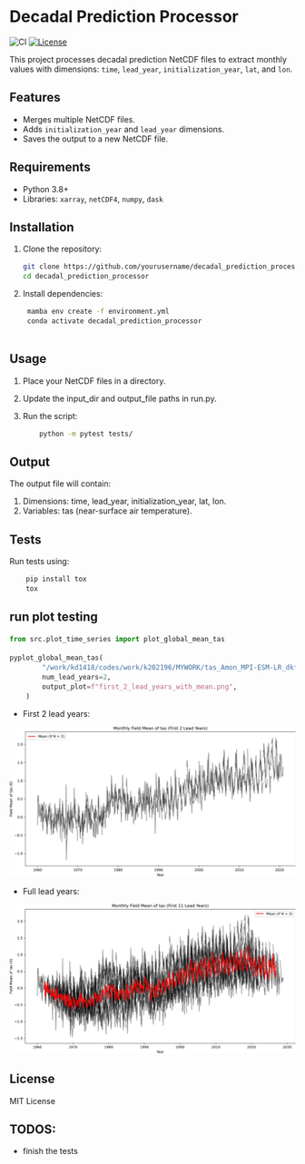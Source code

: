 # Decadal Prediction Processor
![CI](https://github.com/bijanf/decadal_prediction_processor/actions/workflows/ci.yml/badge.svg)
[![License](https://img.shields.io/badge/License-BSD-purple.svg)](LICENSE)

This project processes decadal prediction NetCDF files to extract monthly values with dimensions: `time`, `lead_year`, `initialization_year`, `lat`, and `lon`.

## **Features**
- Merges multiple NetCDF files.
- Adds `initialization_year` and `lead_year` dimensions.
- Saves the output to a new NetCDF file.

## **Requirements**
- Python 3.8+
- Libraries: `xarray`, `netCDF4`, `numpy`, `dask`

## **Installation**
1. Clone the repository:
   ```bash
   git clone https://github.com/yourusername/decadal_prediction_processor.git
   cd decadal_prediction_processor
   ```

2. Install dependencies:
    ```bash
     mamba env create -f environment.yml
     conda activate decadal_prediction_processor
     
    ```

## Usage 

1. Place your NetCDF files in a directory.

2. Update the input_dir and output_file paths in run.py.

3. Run the script:

    ```bash 
        python -m pytest tests/
    ```
## Output

The output file will contain:

1. Dimensions: time, lead_year, initialization_year, lat, lon.
2. Variables: tas (near-surface air temperature).

## Tests
Run tests using:
```bash 
    pip install tox
    tox 
```
## run plot testing 
```python
from src.plot_time_series import plot_global_mean_tas

pyplot_global_mean_tas(
        "/work/kd1418/codes/work/k202196/MYWORK/tas_Amon_MPI-ESM-LR_dkfen41979-2021_r26i2p1.nc",
        num_lead_years=2,
        output_plot=f"first_2_lead_years_with_mean.png",
    )

```
- First 2 lead years: 

![image](first_2_lead_years_with_mean.png)

- Full lead years: 

![image](first_11_lead_years_with_mean.png)
## License 

MIT License 
## TODOS: 
- finish the tests

